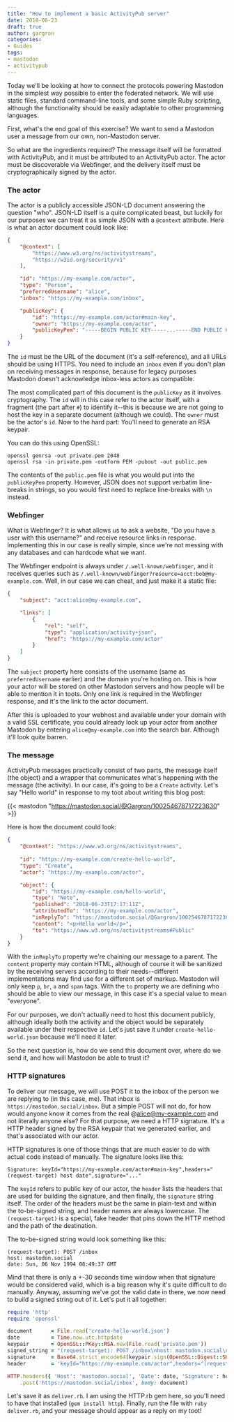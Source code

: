 ```yaml
---
title: "How to implement a basic ActivityPub server"
date: 2018-06-23
draft: true
author: gargron
categories:
- Guides
tags:
- mastodon
- activitypub
---
```


Today we'll be looking at how to connect the protocols powering Mastodon in the simplest way possible to enter the federated network. We will use static files, standard command-line tools, and some simple Ruby scripting, although the functionality should be easily adaptable to other programming languages.

First, what's the end goal of this exercise? We want to send a Mastodon user a message from our own, non-Mastodon server.

So what are the ingredients required? The message itself will be formatted with ActivityPub, and it must be attributed to an ActivityPub actor. The actor must be discoverable via Webfinger, and the delivery itself must be cryptographically signed by the actor.

### The actor

The actor is a publicly accessible JSON-LD document answering the question "who". JSON-LD itself is a quite complicated beast, but luckily for our purposes we can treat it as simple JSON with a `@context` attribute. Here is what an actor document could look like:

```json
{
	"@context": [
		"https://www.w3.org/ns/activitystreams",
		"https://w3id.org/security/v1"
	],

	"id": "https://my-example.com/actor",
	"type": "Person",
	"preferredUsername": "alice",
	"inbox": "https://my-example.com/inbox",

	"publicKey": {
		"id": "https://my-example.com/actor#main-key",
		"owner": "https://my-example.com/actor",
		"publicKeyPem": "-----BEGIN PUBLIC KEY-----...-----END PUBLIC KEY-----"
	}
}
```

The `id` must be the URL of the document (it's a self-reference), and all URLs should be using HTTPS. You need to include an `inbox` even if you don't plan on receiving messages in response, because for legacy purposes Mastodon doesn't acknowledge inbox-less actors as compatible.

The most complicated part of this document is the `publicKey` as it involves cryptography. The `id` will in this case refer to the actor itself, with a fragment (the part after `#`) to identify it--this is because we are not going to host the key in a separate document (although we could). The `owner` must be the actor's `id`. Now to the hard part: You'll need to generate an RSA keypair.

You can do this using OpenSSL:

    openssl genrsa -out private.pem 2048
    openssl rsa -in private.pem -outform PEM -pubout -out public.pem

The contents of the `public.pem` file is what you would put into the `publicKeyPem` property. However, JSON does not support verbatim line-breaks in strings, so you would first need to replace line-breaks with `\n` instead.

### Webfinger

What is Webfinger? It is what allows us to ask a website, "Do you have a user with this username?" and receive resource links in response. Implementing this in our case is really simple, since we're not messing with any databases and can hardcode what we want.

The Webfinger endpoint is always under `/.well-known/webfinger`, and it receives queries such as `/.well-known/webfinger?resource=acct:bob@my-example.com`. Well, in our case we can cheat, and just make it a static file:

```json
{
	"subject": "acct:alice@my-example.com",

	"links": [
		{
			"rel": "self",
			"type": "application/activity+json",
			"href": "https://my-example.com/actor"
		}
	]
}
```

The `subject` property here consists of the username (same as `preferredUsername` earlier) and the domain you're hosting on. This is how your actor will be stored on other Mastodon servers and how people will be able to mention it in toots. Only one link is required in the Webfinger response, and it's the link to the actor document.

After this is uploaded to your webhost and available under your domain with a valid SSL certificate, you could already look up your actor from another Mastodon by entering `alice@my-example.com` into the search bar. Although it'll look quite barren.

### The message

ActivityPub messages practically consist of two parts, the message itself (the object) and a wrapper that communicates what's happening with the message (the activity). In our case, it's going to be a `Create` activity. Let's say "Hello world" in response to my toot about writing this blog post:

{{< mastodon "https://mastodon.social/@Gargron/100254678717223630" >}}

Here is how the document could look:

```json
{
	"@context": "https://www.w3.org/ns/activitystreams",
	
	"id": "https://my-example.com/create-hello-world",
	"type": "Create",
	"actor": "https://my-example.com/actor",

	"object": {
		"id": "https://my-example.com/hello-world",
		"type": "Note",
		"published": "2018-06-23T17:17:11Z",
		"attributedTo": "https://my-example.com/actor",
		"inReplyTo": "https://mastodon.social/@Gargron/100254678717223630",
		"content": "<p>Hello world</p>",
		"to": "https://www.w3.org/ns/activitystreams#Public"
	}
}
```

With the `inReplyTo` property we're chaining our message to a parent. The `content` property may contain HTML, although of course it will be sanitized by the receiving servers according to their needs--different implementations may find use for a different set of markup. Mastodon will only keep `p`, `br`, `a` and `span` tags. With the `to` property we are defining who should be able to view our message, in this case it's a special value to mean "everyone".

For our purposes, we don't actually need to host this document publicly, although ideally both the activity and the object would be separately available under their respective `id`. Let's just save it under `create-hello-world.json` because we'll need it later.

So the next question is, how do we send this document over, where do we send it, and how will Mastodon be able to trust it?

### HTTP signatures

To deliver our message, we will use POST it to the inbox of the person we are replying to (in this case, me). That inbox is `https://mastodon.social/inbox`. But a simple POST will not do, for how would anyone know it comes from the real @alice@my-example.com and not literally anyone else? For that purpose, we need a HTTP signature. It's a HTTP header signed by the RSA keypair that we generated earlier, and that's associated with our actor.

HTTP signatures is one of those things that are much easier to do with actual code instead of manually. The signature looks like this:

    Signature: keyId="https://my-example.com/actor#main-key",headers="(request-target) host date",signature="..."

The `keyId` refers to public key of our actor, the `header` lists the headers that are used for building the signature, and then finally, the `signature` string itself. The order of the headers must be the same in plain-text and within the to-be-signed string, and header names are always lowercase. The `(request-target)` is a special, fake header that pins down the HTTP method and the path of the destination.

The to-be-signed string would look something like this:

    (request-target): POST /inbox
    host: mastodon.social
    date: Sun, 06 Nov 1994 08:49:37 GMT

Mind that there is only a +-30 seconds time window when that signature would be considered valid, which is a big reason why it's quite difficult to do manually. Anyway, assuming we've got the valid date in there, we now need to build a signed string out of it. Let's put it all together:

```ruby
require 'http'
require 'openssl'

document      = File.read('create-hello-world.json')
date          = Time.now.utc.httpdate
keypair       = OpenSSL::PKey::RSA.new(File.read('private.pem'))
signed_string = "(request-target): POST /inbox\nhost: mastodon.social\ndate: #{date}"
signature     = Base64.strict_encode64(keypair.sign(OpenSSL::Digest::SHA256.new, signed_string))
header        = 'keyId="https://my-example.com/actor",headers="(request-target) host date",signature="' + signature + '"'

HTTP.headers({ 'Host': 'mastodon.social', 'Date': date, 'Signature': header })
    .post('https://mastodon.social/inbox', body: document)
```

Let's save it as `deliver.rb`. I am using the HTTP.rb gem here, so you'll need to have that installed (`gem install http`). Finally, run the file with `ruby deliver.rb`, and your message should appear as a reply on my toot!